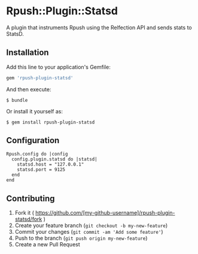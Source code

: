 # Rpush::Plugin::Statsd

A plugin that instruments Rpush using the Relfection API and sends stats to StatsD.

## Installation

Add this line to your application's Gemfile:

```ruby
gem 'rpush-plugin-statsd'
```

And then execute:

    $ bundle

Or install it yourself as:

    $ gem install rpush-plugin-statsd

## Configuration

```
Rpush.config do |config
  config.plugin.statsd do |statsd|
    statsd.host = "127.0.0.1"
    statsd.port = 9125
  end
end
```

## Contributing

1. Fork it ( https://github.com/[my-github-username]/rpush-plugin-statsd/fork )
2. Create your feature branch (`git checkout -b my-new-feature`)
3. Commit your changes (`git commit -am 'Add some feature'`)
4. Push to the branch (`git push origin my-new-feature`)
5. Create a new Pull Request
